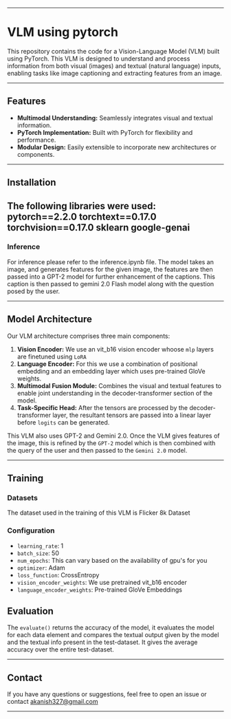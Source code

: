 -----

# VLM using pytorch

This repository contains the code for a Vision-Language Model (VLM) built using PyTorch. This VLM is designed to understand and process information from both visual (images) and textual (natural language) inputs, enabling tasks like image captioning and extracting features from an image.

-----

## Features

  * **Multimodal Understanding:** Seamlessly integrates visual and textual information.
  * **PyTorch Implementation:** Built with PyTorch for flexibility and performance.
  * **Modular Design:** Easily extensible to incorporate new architectures or components.
-----

## Installation

The following libraries were used:
pytorch==2.2.0
torchtext==0.17.0
torchvision==0.17.0
sklearn
google-genai
-----

### Inference
For inference please refer to the inference.ipynb file. The model takes an image, and generates features for the given image, the features are then passed into a GPT-2 model for further enhancement of the captions. This caption is then passed to gemini 2.0 Flash model along with the question posed by the user.


-----

## Model Architecture


Our VLM architecture comprises three main components:

1.  **Vision Encoder:** We use an vit_b16 vision encoder whoose `mlp` layers are finetuned using `LoRA`
2.  **Language Encoder:** For this we use a combination of positional embedding and an embedding layer which uses pre-trained GloVe weights.
3.  **Multimodal Fusion Module:** Combines the visual and textual features to enable joint understanding in the decoder-transformer section of the model.
4.  **Task-Specific Head:** After the tensors are processed by the decoder-transformer layer, the resultant tensors are passed into a linear layer before `logits` can be generated.

This VLM also uses GPT-2 and Gemini 2.0. Once the VLM gives features of the image, this is refined by the `GPT-2` model which is then combined with the query of the user and then passed to the `Gemini 2.0` model.

-----

## Training

### Datasets

The dataset used in the training of this VLM is Flicker 8k Dataset

### Configuration

  * `learning_rate`: 1
  * `batch_size`: 50
  * `num_epochs`: This can vary based on the availability of gpu's for you
  * `optimizer`: Adam
  * `loss_function`: CrossEntropy
  * `vision_encoder_weights`: We use pretrained vit_b16 encoder
  * `language_encoder_weights`: Pre-trained GloVe Embeddings

## Evaluation

The `evaluate()` returns the accuracy of the model, it evaluates the model for each data element and compares the textual output given by the model and the textual info present in the test-dataset. It gives the average accuracy over the entire test-dataset.

-----


## Contact

If you have any questions or suggestions, feel free to open an issue or contact akanish327@gmail.com

-----
